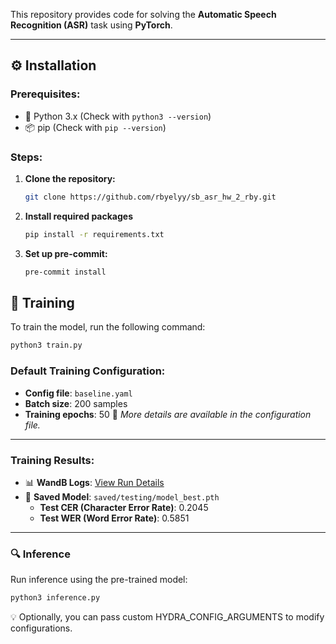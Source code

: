 This repository provides code for solving the **Automatic Speech Recognition (ASR)** task using **PyTorch**.

---

## ⚙️ Installation

### **Prerequisites:**
- 🐍 Python 3.x (Check with `python3 --version`)
- 📦 pip (Check with `pip --version`)

### **Steps:**

1. **Clone the repository:**
   ```bash
   git clone https://github.com/rbyelyy/sb_asr_hw_2_rby.git
   ```

2. **Install required packages**

   ```bash
   pip install -r requirements.txt
   ```

3. **Set up pre-commit:**
   ```bash
   pre-commit install
   ```

## 🚀 Training

To train the model, run the following command:

```bash
python3 train.py
```

### Default Training Configuration:
- **Config file**: `baseline.yaml`
- **Batch size**: 200 samples
- **Training epochs**: 50
📄 *More details are available in the configuration file.*

---

### Training Results:
- 📊 **WandB Logs**: [View Run Details](https://wandb.ai/hse_rbyelyy/pytorch_template_asr_example/runs/42uh8hwr?nw=nwuserrbyelyy)
- 📁 **Saved Model**: `saved/testing/model_best.pth`
  - **Test CER (Character Error Rate)**: 0.2045
  - **Test WER (Word Error Rate)**: 0.5851

---

### 🔍 Inference
Run inference using the pre-trained model:

```bash
python3 inference.py
```
💡 Optionally, you can pass custom HYDRA_CONFIG_ARGUMENTS to modify configurations.
